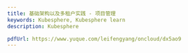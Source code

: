 ```yaml
---
title: 基础架构以及多租户实践 - 项目管理
keywords: Kubesphere, Kubesphere learn
description: Kubesphere

pdfUrl: https://www.yuque.com/leifengyang/oncloud/dx5ao9
---
```

